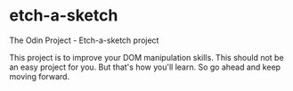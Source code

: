 # etch-a-sketch
The Odin Project - Etch-a-sketch project

This project is to improve your DOM manipulation skills. This should not be an easy project for you. But that's how you'll learn. So go ahead and keep moving forward.
